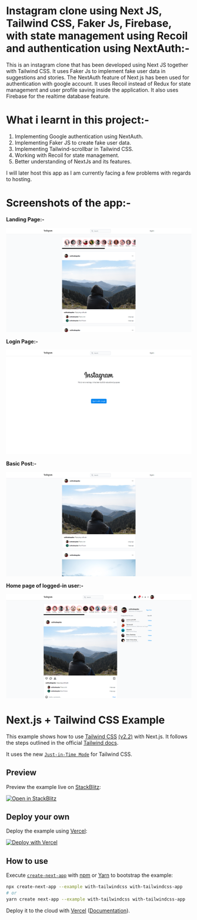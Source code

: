 # Instagram clone using Next JS, Tailwind CSS, Faker Js, Firebase, with state management using Recoil and authentication using NextAuth:-
This is an instagram clone that has been developed using Next JS together with Tailwind CSS. It uses Faker Js to implement fake user data in suggestions and stories. The NextAuth feature of Next js has been used for authentication with google account. It uses Recoil instead of Redux for state management and user profile saving inside the application. It also uses Firebase for the realtime database feature.

# What i learnt in this project:-
1) Implementing Google authentication using NextAuth.
2) Implementing Faker JS to create fake user data.
3) Implementing Tailwind-scrollbar in Tailwind CSS.
4) Working with Recoil for state management.
5) Better understanding of NextJs and its features.  


I will later host this app as I am currently facing a few problems with regards to hosting.

# Screenshots of the app:-
<p><b>Landing Page:-</b></p>
<img src="./ss/s1.png" alt="pic1" />
<p><b>Login Page:-</b></p>
<img src="./ss/s3.png" alt="pic2" />
<p><b>Basic Post:-</b></p>
<img src="./ss/s2.png" alt="pic3" />
<p><b>Home page of logged-in user:-</b></p>
<img src="./ss/s4.png" alt="pic4" />



# Next.js + Tailwind CSS Example

This example shows how to use [Tailwind CSS](https://tailwindcss.com/) [(v2.2)](https://blog.tailwindcss.com/tailwindcss-2-2) with Next.js. It follows the steps outlined in the official [Tailwind docs](https://tailwindcss.com/docs/guides/nextjs).

It uses the new [`Just-in-Time Mode`](https://tailwindcss.com/docs/just-in-time-mode) for Tailwind CSS.

## Preview

Preview the example live on [StackBlitz](http://stackblitz.com/):

[![Open in StackBlitz](https://developer.stackblitz.com/img/open_in_stackblitz.svg)](https://stackblitz.com/github/vercel/next.js/tree/canary/examples/with-tailwindcss)

## Deploy your own

Deploy the example using [Vercel](https://vercel.com?utm_source=github&utm_medium=readme&utm_campaign=next-example):

[![Deploy with Vercel](https://vercel.com/button)](https://vercel.com/new/git/external?repository-url=https://github.com/vercel/next.js/tree/canary/examples/with-tailwindcss&project-name=with-tailwindcss&repository-name=with-tailwindcss)

## How to use

Execute [`create-next-app`](https://github.com/vercel/next.js/tree/canary/packages/create-next-app) with [npm](https://docs.npmjs.com/cli/init) or [Yarn](https://yarnpkg.com/lang/en/docs/cli/create/) to bootstrap the example:

```bash
npx create-next-app --example with-tailwindcss with-tailwindcss-app
# or
yarn create next-app --example with-tailwindcss with-tailwindcss-app
```

Deploy it to the cloud with [Vercel](https://vercel.com/new?utm_source=github&utm_medium=readme&utm_campaign=next-example) ([Documentation](https://nextjs.org/docs/deployment)).
